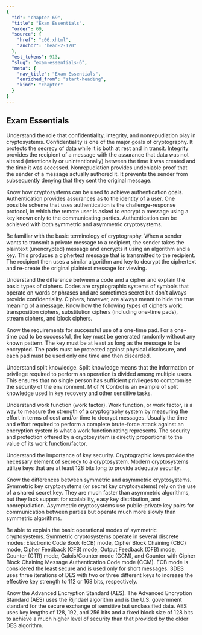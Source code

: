 ```yaml
---
{
  "id": "chapter-69",
  "title": "Exam Essentials",
  "order": 69,
  "source": {
    "href": "c06.xhtml",
    "anchor": "head-2-120"
  },
  "est_tokens": 913,
  "slug": "exam-essentials-6",
  "meta": {
    "nav_title": "Exam Essentials",
    "enriched_from": "start-heading",
    "kind": "chapter"
  }
}
---
```

## Exam Essentials

Understand the role that confidentiality, integrity, and nonrepudiation play in cryptosystems. Confidentiality is one of the major goals of cryptography. It protects the secrecy of data while it is both at rest and in transit. Integrity provides the recipient of a message with the assurance that data was not altered (intentionally or unintentionally) between the time it was created and the time it was accessed. Nonrepudiation provides undeniable proof that the sender of a message actually authored it. It prevents the sender from subsequently denying that they sent the original message.

Know how cryptosystems can be used to achieve authentication goals. Authentication provides assurances as to the identity of a user. One possible scheme that uses authentication is the challenge-response protocol, in which the remote user is asked to encrypt a message using a key known only to the communicating parties. Authentication can be achieved with both symmetric and asymmetric cryptosystems.

Be familiar with the basic terminology of cryptography. When a sender wants to transmit a private message to a recipient, the sender takes the plaintext (unencrypted) message and encrypts it using an algorithm and a key. This produces a ciphertext message that is transmitted to the recipient. The recipient then uses a similar algorithm and key to decrypt the ciphertext and re-create the original plaintext message for viewing.

Understand the difference between a code and a cipher and explain the basic types of ciphers. Codes are cryptographic systems of symbols that operate on words or phrases and are sometimes secret but don't always provide confidentiality. Ciphers, however, are always meant to hide the true meaning of a message. Know how the following types of ciphers work: transposition ciphers, substitution ciphers (including one-time pads), stream ciphers, and block ciphers.

Know the requirements for successful use of a one-time pad. For a one-time pad to be successful, the key must be generated randomly without any known pattern. The key must be at least as long as the message to be encrypted. The pads must be protected against physical disclosure, and each pad must be used only one time and then discarded.

Understand split knowledge. Split knowledge means that the information or privilege required to perform an operation is divided among multiple users. This ensures that no single person has sufficient privileges to compromise the security of the environment. M of N Control is an example of split knowledge used in key recovery and other sensitive tasks.

Understand work function (work factor). Work function, or work factor, is a way to measure the strength of a cryptography system by measuring the effort in terms of cost and/or time to decrypt messages. Usually the time and effort required to perform a complete brute-force attack against an encryption system is what a work function rating represents. The security and protection offered by a cryptosystem is directly proportional to the value of its work function/factor.

Understand the importance of key security. Cryptographic keys provide the necessary element of secrecy to a cryptosystem. Modern cryptosystems utilize keys that are at least 128 bits long to provide adequate security.

Know the differences between symmetric and asymmetric cryptosystems. Symmetric key cryptosystems (or secret key cryptosystems) rely on the use of a shared secret key. They are much faster than asymmetric algorithms, but they lack support for scalability, easy key distribution, and nonrepudiation. Asymmetric cryptosystems use public-private key pairs for communication between parties but operate much more slowly than symmetric algorithms.

Be able to explain the basic operational modes of symmetric cryptosystems. Symmetric cryptosystems operate in several discrete modes: Electronic Code Book (ECB) mode, Cipher Block Chaining (CBC) mode, Cipher Feedback (CFB) mode, Output Feedback (OFB) mode, Counter (CTR) mode, Galois/Counter mode (GCM), and Counter with Cipher Block Chaining Message Authentication Code mode (CCM). ECB mode is considered the least secure and is used only for short messages. 3DES uses three iterations of DES with two or three different keys to increase the effective key strength to 112 or 168 bits, respectively.

Know the Advanced Encryption Standard (AES). The Advanced Encryption Standard (AES) uses the Rijndael algorithm and is the U.S. government standard for the secure exchange of sensitive but unclassified data. AES uses key lengths of 128, 192, and 256 bits and a fixed block size of 128 bits to achieve a much higher level of security than that provided by the older DES algorithm.
